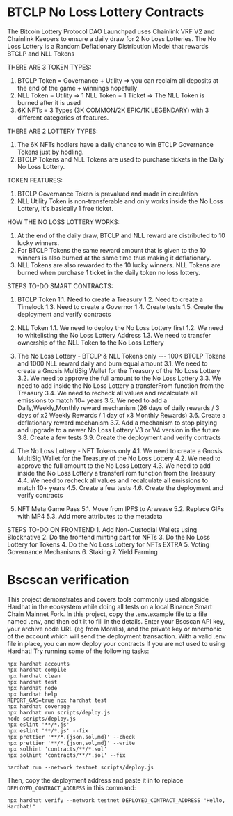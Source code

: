 # BTCLP No Loss Lottery Contracts

The Bitcoin Lottery Protocol DAO Launchpad uses Chainlink VRF V2 and Chainlink Keepers to ensure a daily draw for 2 No Loss Lotteries.
The No Loss Lottery is a Random Deflationary Distribution Model that rewards BTCLP and NLL Tokens

THERE ARE 3 TOKEN TYPES:
1. BTCLP Token = Governance + Utility => you can reclaim all deposits at the end of the game + winnings hopefully
2. NLL Token = Utility => 1 NLL Token = 1 Ticket => The NLL Token is burned after it is used
3. 6K NFTs = 3 Types (3K COMMON/2K EPIC/1K LEGENDARY) with 3 different categories of features.

THERE ARE 2 LOTTERY TYPES:
1. The 6K NFTs hodlers have a daily chance to win BTCLP Governance Tokens just by hodling.
2. BTCLP Tokens and NLL Tokens are used to purchase tickets in the Daily No Loss Lottery. 

TOKEN FEATURES:
1. BTCLP Governance Token is prevalued and made in circulation
2. NLL Utility Token is non-transferable and only works inside the No Loss Lottery, it's basically 1 free ticket.

HOW THE NO LOSS LOTTERY WORKS:
1. At the end of the daily draw, BTCLP and NLL reward are distributed to 10 lucky winners.
2. For BTCLP Tokens the same reward amount that is given to the 10 winners is also burned at the same time thus making it deflationary. 
3. NLL Tokens are also rewarded to the 10 lucky winners. NLL Tokens are burned when purchase 1 ticket in the daily token no loss lottery.


STEPS TO-DO SMART CONTRACTS:
1. BTCLP Token
    1.1. Need to create a Treasury
    1.2. Need to create a Timelock
    1.3. Need to create a Governor
    1.4. Create tests
    1.5. Create the deployment and verify contracts

2. NLL Token
    1.1. We need to deploy the No Loss Lottery first
    1.2. We need to whitelisting the No Loss Lottery Address
    1.3. We need to transfer ownership of the NLL Token to the No Loss Lottery

<!-- 328.000 BTCLP Tokens Daily Reward -->
3. The No Loss Lottery - BTCLP & NLL Tokens only --- 100K BTCLP Tokens and 1000 NLL reward daily and burn equal amount
    3.1. We need to create a Gnosis MultiSig Wallet for the Treasury of the No Loss Lottery
    3.2. We need to approve the full amount to the No Loss Lottery
    3.3. We need to add inside the No Loss Lottery a transferFrom function from the Treasury
    3.4. We need to recheck all values and recalculate all emissions to match 10+ years
        3.5. We need to add a Daily,Weekly,Monthly reward mechanism (26 days of daily rewards / 3 days of x2 Weekly Rewards / 1 day of x3 Monthly Rewards)
        3.6. Create a deflationary reward mechanism
        3.7. Add a mechanism to stop playing and upgrade to a newer No Loss Lottery V3 or V4 version in the future
    3.8. Create a few tests
    3.9. Create the deployment and verify contracts

<!-- 40% to NFT Holders and 60% to Tokens -->
4. The No Loss Lottery - NFT Tokens only
    4.1. We need to create a Gnosis MultiSig Wallet for the Treasury of the No Loss Lottery
    4.2. We need to approve the full amount to the No Loss Lottery
    4.3. We need to add inside the No Loss Lottery a transferFrom function from the Treasury
    4.4. We need to recheck all values and recalculate all emissions to match 10+ years
    4.5. Create a few tests
    4.6. Create the deployment and verify contracts

5. NFT Meta Game Pass
    5.1. Move from IPFS to Arweave
    5.2. Replace GIFs with MP4
    5.3. Add more attributes to the metadata

STEPS TO-DO ON FRONTEND
    1. Add Non-Custodial Wallets using Blocknative
    2. Do the frontend minting part for NFTs
    3. Do the No Loss Lottery for Tokens
    4. Do the No Loss Lottery for NFTs
    EXTRA
    5. Voting Governance Mechanisms
    6. Staking
    7. Yield Farming

# Bscscan verification
This project demonstrates and covers tools commonly used alongside Hardhat in the ecosystem while doing all tests on a local Binance Smart Chain Mainnet Fork. In this project, copy the .env.example file to a file named .env, and then edit it to fill in the details. 
Enter your Bscscan API key, your archive node URL (eg from Moralis), and the private key or mnemonic of the account which will send the deployment transaction. 
With a valid .env file in place, you can now deploy your contracts
If you are not used to using Hardhat!
Try running some of the following tasks:

```shell
npx hardhat accounts
npx hardhat compile
npx hardhat clean
npx hardhat test
npx hardhat node
npx hardhat help
REPORT_GAS=true npx hardhat test
npx hardhat coverage
npx hardhat run scripts/deploy.js
node scripts/deploy.js
npx eslint '**/*.js'
npx eslint '**/*.js' --fix
npx prettier '**/*.{json,sol,md}' --check
npx prettier '**/*.{json,sol,md}' --write
npx solhint 'contracts/**/*.sol'
npx solhint 'contracts/**/*.sol' --fix
```

```shell
hardhat run --network testnet scripts/deploy.js
```

Then, copy the deployment address and paste it in to replace `DEPLOYED_CONTRACT_ADDRESS` in this command:

```shell
npx hardhat verify --network testnet DEPLOYED_CONTRACT_ADDRESS "Hello, Hardhat!"
```
